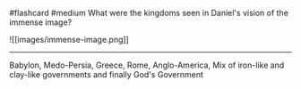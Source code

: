 #flashcard #medium
What were the kingdoms seen in Daniel's vision of the immense image?

![[images/immense-image.png]]
- - -
Babylon, Medo-Persia, Greece, Rome, Anglo-America, Mix of iron-like and clay-like governments and finally God's Government
